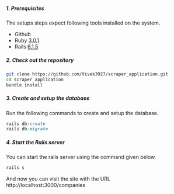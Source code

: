 ##### 1. Prerequisites

The setups steps expect following tools installed on the system.

- Github
- Ruby [3.0.1](https://github.com/Vivek3927/scraper_application.git)
- Rails [6.1.5](https://github.com/Vivek3927/scraper_application.git)

##### 2. Check out the repository

```bash
git clone https://github.com/Vivek3927/scraper_application.git
cd scraper_application
bundle install
```

##### 3. Create and setup the database

Run the following commands to create and setup the database.

```ruby
rails db:create
rails db:migrate
```

##### 4. Start the Rails server

You can start the rails server using the command given below.

```ruby
rails s
```

And now you can visit the site with the URL http://localhost:3000/companies

